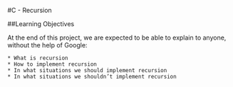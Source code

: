 #C - Recursion

##Learning Objectives

At the end of this project, we are expected to be able to explain to anyone, without the help of Google:

    * What is recursion
    * How to implement recursion
    * In what situations we should implement recursion
    * In what situations we shouldn’t implement recursion
